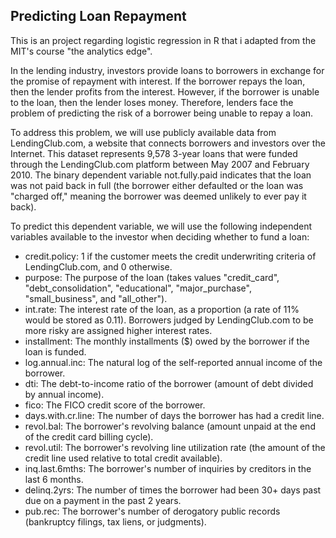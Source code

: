 ## Predicting Loan Repayment

This is an project regarding logistic regression in R that i adapted from the MIT's course "the analytics edge".

In the lending industry, investors provide loans to borrowers in exchange for 
the promise of repayment with interest. If the borrower repays the loan, then 
the lender profits from the interest. However, if the borrower is unable to 
the loan, then the lender loses money. Therefore, lenders face the problem of 
predicting the risk of a borrower being unable to repay a loan.

To address this problem, we will use publicly available data from LendingClub.com,
a website that connects borrowers and investors over the Internet. This dataset 
represents 9,578 3-year loans that were funded through the LendingClub.com platform
between May 2007 and February 2010. The binary dependent variable not.fully.paid 
indicates that the loan was not paid back in full (the borrower either defaulted 
or the loan was "charged off," meaning the borrower was deemed unlikely to ever 
pay it back).

To predict this dependent variable, we will use the following independent 
variables available to the investor when deciding whether to fund a loan:

* credit.policy: 1 if the customer meets the credit underwriting criteria of 
LendingClub.com, and 0 otherwise.
* purpose: The purpose of the loan (takes values "credit_card", "debt_consolidation",
"educational", "major_purchase", "small_business", and "all_other").
* int.rate: The interest rate of the loan, as a proportion (a rate of 11% would be
stored as 0.11). Borrowers judged by LendingClub.com to be more risky are assigned 
higher interest rates.
* installment: The monthly installments ($) owed by the borrower if the loan is 
funded.
* log.annual.inc: The natural log of the self-reported annual income of the borrower.
* dti: The debt-to-income ratio of the borrower (amount of debt divided by annual 
income).
* fico: The FICO credit score of the borrower.
* days.with.cr.line: The number of days the borrower has had a credit line.
* revol.bal: The borrower's revolving balance (amount unpaid at the end of the 
credit card billing cycle).
* revol.util: The borrower's revolving line utilization rate (the amount of the 
credit line used relative to total credit available).
* inq.last.6mths: The borrower's number of inquiries by creditors in the last 6 
months.
* delinq.2yrs: The number of times the borrower had been 30+ days past due on a 
payment in the past 2 years.
* pub.rec: The borrower's number of derogatory public records (bankruptcy filings, 
tax liens, or judgments).
